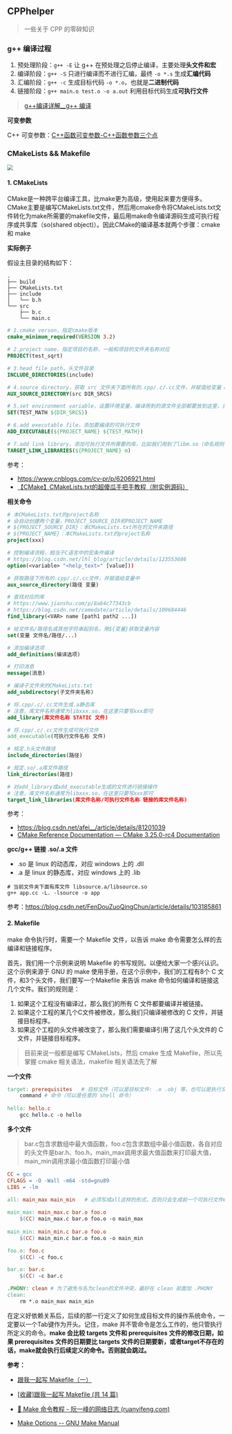 ## CPPhelper

> 一些关于 CPP 的零碎知识



### g++ 编译过程

1. 预处理阶段：`g++ -E` 让 g++ 在预处理之后停止编译，主要处理**头文件和宏** 
2. 编译阶段：`g++ -S` 只进行编译而不进行汇编，最终 `-o *.s` 生成**汇编代码**
3. 汇编阶段：`g++ -c` 生成目标代码 `-o *.o`，也就是**二进制代码**
4. 链接阶段：`g++ main.o test.o -o a.out` 利用目标代码生成**可执行文件**

> [g++编译详解__g++ 编译](https://blog.csdn.net/Three_dog/article/details/103688043)



**可变参数**

C++  可变参数：[C++函数可变参数-C++函数参数三个点](https://haicoder.net/cpp/cpp-function-varlist.html)



### CMakeLists && Makefile

<img src="https://img-blog.csdnimg.cn/b09e5d64b63f4f2594aed9910d776916.png" style="zoom:80%;"/>


#### 1. CMakeLists

CMake是一种跨平台编译工具，比make更为高级，使用起来要方便得多。CMake主要是编写CMakeLists.txt文件，然后用cmake命令将CMakeLists.txt文件转化为make所需要的makefile文件，最后用make命令编译源码生成可执行程序或共享库（so(shared object)）。因此CMake的编译基本就两个步骤：cmake 和 make



**实际例子**

假设主目录的结构如下：

```shell
.
├── build
├── CMakeLists.txt
├── include
│   └── b.h
└── src
    ├── b.c
    └── main.c
```



```cmake
# 1.cmake verson，指定cmake版本
cmake_minimum_required(VERSION 3.2)

# 2.project name，指定项目的名称，一般和项目的文件夹名称对应
PROJECT(test_sqrt)

# 3.head file path，头文件目录
INCLUDE_DIRECTORIES(include)

# 4.source directory，获取 src 文件夹下面所有的.cpp/.c/.cc文件，并赋值给变量 DIR_SRCS
AUX_SOURCE_DIRECTORY(src DIR_SRCS)

# 5.set environment variable，设置环境变量，编译用到的源文件全部都要放到这里，否则编译能够通过，但是执行的时候会出现各种问题，比如"symbol lookup error xxxxx , undefined symbol"
SET(TEST_MATH ${DIR_SRCS})

# 6.add executable file，添加要编译的可执行文件
ADD_EXECUTABLE(${PROJECT_NAME} ${TEST_MATH})

# 7.add link library，添加可执行文件所需要的库，比如我们用到了libm.so（命名规则：lib+name+.so），就添加该库的名称
TARGET_LINK_LIBRARIES(${PROJECT_NAME} m)
```

参考：

- https://www.cnblogs.com/cv-pr/p/6206921.html
- [【CMake】CMakeLists.txt的超傻瓜手把手教程（附实例源码）](https://blog.csdn.net/qq_38410730/article/details/102477162)



**相关命令**

```cmake
# 本CMakeLists.txt的project名称
# 会自动创建两个变量，PROJECT_SOURCE_DIR和PROJECT_NAME
# ${PROJECT_SOURCE_DIR}：本CMakeLists.txt所在的文件夹路径
# ${PROJECT_NAME}：本CMakeLists.txt的project名称
project(xxx)

# 控制编译流程，相当于C语言中的宏条件编译
# https://blog.csdn.net/lhl_blog/article/details/123553686
option(<variable> "<help_text>" [value]))

# 获取路径下所有的.cpp/.c/.cc文件，并赋值给变量中
aux_source_directory(路径 变量)

# 查找对应的库
# https://www.jianshu.com/p/8a64c77343cb
# https://blog.csdn.net/comedate/article/details/109684446
find_library(<VAR> name [path1 path2 ...])

# 给文件名/路径名或其他字符串起别名，用${变量}获取变量内容
set(变量 文件名/路径/...)

# 添加编译选项
add_definitions(编译选项)

# 打印消息
message(消息)

# 编译子文件夹的CMakeLists.txt
add_subdirectory(子文件夹名称)

# 将.cpp/.c/.cc文件生成.a静态库
# 注意，库文件名称通常为libxxx.so，在这里只要写xxx即可
add_library(库文件名称 STATIC 文件)

# 将.cpp/.c/.cc文件生成可执行文件
add_executable(可执行文件名称 文件)

# 规定.h头文件路径
include_directories(路径)

# 规定.so/.a库文件路径
link_directories(路径)

# 对add_library或add_executable生成的文件进行链接操作
# 注意，库文件名称通常为libxxx.so，在这里只要写xxx即可
target_link_libraries(库文件名称/可执行文件名称 链接的库文件名称)
```

参考：

- https://blog.csdn.net/afei__/article/details/81201039
- [CMake Reference Documentation — CMake 3.25.0-rc4 Documentation](https://cmake.org/cmake/help/v3.25/)



**gcc/g++ 链接 .so/.a 文件**

- .so 是 linux 的动态库，对应 windows 上的 .dll
- .a 是 linux 的静态库，对应 windows 上的 .lib

```shell
# 当前文件夹下面有库文件 libsource.a/libsource.so
g++ app.cc -L. -lsource -o app
```

参考：https://blog.csdn.net/FenDouZuoQingChun/article/details/103185861



#### 2. Makefile

make 命令执行时，需要一个 Makefile 文件，以告诉 make 命令需要怎么样的去编译和链接程序。

首先，我们用一个示例来说明 Makefile 的书写规则。以便给大家一个感兴认识。这个示例来源于 GNU 的 make 使用手册，在这个示例中，我们的工程有8个 C 文件，和3个头文件，我们要写一个Makefile 来告诉 make 命令如何编译和链接这几个文件。我们的规则是：

1. 如果这个工程没有编译过，那么我们的所有 C 文件都要编译并被链接。
2. 如果这个工程的某几个C文件被修改，那么我们只编译被修改的 C 文件，并链接目标程序。
3. 如果这个工程的头文件被改变了，那么我们需要编译引用了这几个头文件的 C 文件，并链接目标程序。

> 目前来说一般都是编写 CMakeLists，然后 cmake 生成 Makefile，所以先掌握 cmake 相关语法，makefile 相关语法先了解



**一个文件**

```makefile
target: prerequisites	# 目标文件（可以是目标文件: .o .obj 等，也可以是执行文件，还可以是 label）： 依赖项（生成 target 所需要的文件或是目标）
	command	# 命令（可以是任意的 shell 命令）
	
hello: hello.c
	gcc hello.c -o hello
```



**多个文件**

> bar.c包含求数组中最大值函数，foo.c包含求数组中最小值函数，各自对应的头文件是bar.h、foo.h，main_max调用求最大值函数来打印最大值，main_min调用求最小值函数打印最小值

```makefile
CC = gcc
CFLAGS = -O -Wall -m64 -std=gnu89
LIBS = -lm

all: main_max main_min   # 必须写成all这样的形式，否则只会生成前一个可执行文件main_max
 
main_max: main_max.c bar.o foo.o
    $(CC) main_max.c bar.o foo.o -o main_max
 
main_min: main_min.c bar.o foo.o
    $(CC) main_min.c bar.o foo.o -o main_min

foo.o: foo.c
    $(CC) -c foo.c

bar.o: bar.c
    $(CC) -c bar.c

.PHONY: clean # 为了避免与名为clean的文件冲突，最好在 clean 前面加 .PHONY
clean:
    rm *.o main_max main_min
```

在定义好依赖关系后，后续的那一行定义了如何生成目标文件的操作系统命令，一定要以一个Tab键作为开头。记住，make 并不管命令是怎么工作的，他只管执行所定义的命令。**make 会比较 targets 文件和 prerequisites 文件的修改日期，如果 prerequisites 文件的日期要比 targets 文件的日期要新，或者target不存在的话，make就会执行后续定义的命令。否则就会跳过。**



**参考：**

- [跟我一起写 Makefile（一）](https://blog.csdn.net/haoel/article/details/2886)

- [[收藏\]跟我一起写 Makefile (共 14 篇)](https://blog.csdn.net/coofucoo/article/details/446111)

- [:star2: Make 命令教程 - 阮一峰的网络日志 (ruanyifeng.com)](https://www.ruanyifeng.com/blog/2015/02/make.html)

- [Make Options -- GNU Make Manual](https://www.gnu.org/software/make/manual/html_node/Options-Summary.html#Options-Summary)
